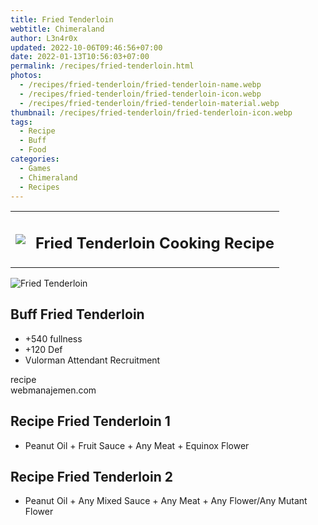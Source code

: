 ```yaml
---
title: Fried Tenderloin
webtitle: Chimeraland
author: L3n4r0x
updated: 2022-10-06T09:46:56+07:00
date: 2022-01-13T10:56:03+07:00
permalink: /recipes/fried-tenderloin.html
photos:
  - /recipes/fried-tenderloin/fried-tenderloin-name.webp
  - /recipes/fried-tenderloin/fried-tenderloin-icon.webp
  - /recipes/fried-tenderloin/fried-tenderloin-material.webp
thumbnail: /recipes/fried-tenderloin/fried-tenderloin-icon.webp
tags:
  - Recipe
  - Buff
  - Food
categories:
  - Games
  - Chimeraland
  - Recipes
---
```


<section id="bootstrap-wrapper"><link rel="stylesheet" href="https://cdn.statically.io/gh/dimaslanjaka/Web-Manajemen/40ac3225/css/bootstrap-4.5-wrapper.css"/><div class="row mb-2"><div class="col-md-12 mb-2"><table class="table" id="post-info"><tbody><tr><td><img class="d-inline-block me-2" src="/chimeraland/recipes/fried-tenderloin/fried-tenderloin-icon.webp" width="auto" height="auto"/></td><td><h1 class="fs-5">Fried Tenderloin Cooking Recipe</h1></td></tr></tbody></table></div></div><div class="card mb-2"><div class="row g-0"><div class="col-sm-4 position-relative mb-2"><img src="/chimeraland/recipes/fried-tenderloin/fried-tenderloin-material.webp" class="card-img fit-cover w-100 h-100" alt="Fried Tenderloin" data-fancybox="true"/></div><div class="col-sm-8 mb-2"><div class="card-body"><h2 class="card-title fs-5">Buff Fried Tenderloin</h2><div class="card-text"><ul><li>+540 fullness</li><li>+120 Def</li><li>Vulorman Attendant Recruitment</li></ul></div><span class="badge rounded-pill bg-dark">recipe</span></div><div class="card-footer text-end text-muted">webmanajemen.com</div></div></div></div><div class="row mb-2"><div class="col-12 col-lg-6 recipe-item mb-2"><div class="card"><div class="card-body"><h2 class="card-title fs-5">Recipe Fried Tenderloin 1</h2><div class="card-text"><ul><li>Peanut Oil<span> + </span>Fruit Sauce<span> + </span>Any Meat<span> + </span>Equinox Flower</li></ul></div></div></div></div><div class="col-12 col-lg-6 recipe-item mb-2"><div class="card"><div class="card-body"><h2 class="card-title fs-5">Recipe Fried Tenderloin 2</h2><div class="card-text"><ul><li>Peanut Oil<span> + </span>Any Mixed Sauce<span> + </span>Any Meat<span> + </span>Any Flower/Any Mutant Flower</li></ul></div></div></div></div></div></section>